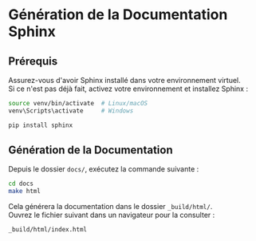 # Génération de la Documentation Sphinx

## Prérequis  
Assurez-vous d'avoir Sphinx installé dans votre environnement virtuel.  
Si ce n'est pas déjà fait, activez votre environnement et installez Sphinx :  

```bash
source venv/bin/activate  # Linux/macOS
venv\Scripts\activate     # Windows

pip install sphinx
```

## Génération de la Documentation  

Depuis le dossier `docs/`, exécutez la commande suivante :  

```bash
cd docs
make html
```

Cela générera la documentation dans le dossier `_build/html/`.  
Ouvrez le fichier suivant dans un navigateur pour la consulter :  

```bash
_build/html/index.html
```
